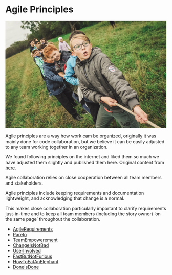 # Agile Principles


![](agile_team_kids.png)

Agile principles are a way how work cam be organized, originally it was mainly done for code collaboration, but we believe it can be easily adjusted to any team working together in an organization.

We found following principles on the internet and liked them so much we have adjusted them slightly and published them here. Original content from [here](https://www.101ways.com/category/10-key-principles-of-agile/).

Agile collaboration relies on close cooperation between all team members and stakeholders.

Agile principles include keeping requirements and documentation lightweight, and acknowledging that change is a normal.

This makes close collaboration particularly important to clarify requirements just-in-time and to keep all team members (including the story owner) ‘on the same page’ throughout the collaboration.



- [AgileRequirements](agile_requirements.md)
- [Pareto](pareto.md)
- [TeamEmpowerement](team_empowerement.md)
- [ChangeIsNotBad](change_is_not_bad.md)
- [UserInvolved](user_involvement.md)
- [FastButNotFurious](fast_but_not_furious.md)
- [HowToEatAnElephant](how_to_eat_an_elephant.md)
- [DoneIsDone](done_is_done.md)

